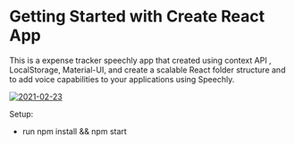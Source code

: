 # Getting Started with Create React App

This is a expense tracker speechly app that created using context API , LocalStorage, Material-UI, and create a scalable React folder structure and to add voice capabilities to your applications using Speechly.<br />

<a href="https://ibb.co/tsYfGcM"><img src="https://i.ibb.co/gTt12wM/2021-02-23.png" alt="2021-02-23" border="0"></a><br />

Setup:
<ul>
  <li>
    run npm install && npm start
  </li>
</ul>

